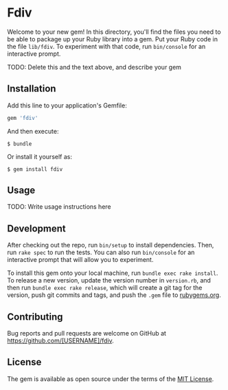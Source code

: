# Fdiv

Welcome to your new gem! In this directory, you'll find the files you need to be able to package up your Ruby library into a gem. Put your Ruby code in the file `lib/fdiv`. To experiment with that code, run `bin/console` for an interactive prompt.

TODO: Delete this and the text above, and describe your gem

## Installation

Add this line to your application's Gemfile:

```ruby
gem 'fdiv'
```

And then execute:

    $ bundle

Or install it yourself as:

    $ gem install fdiv

## Usage

TODO: Write usage instructions here

## Development

After checking out the repo, run `bin/setup` to install dependencies. Then, run `rake spec` to run the tests. You can also run `bin/console` for an interactive prompt that will allow you to experiment.

To install this gem onto your local machine, run `bundle exec rake install`. To release a new version, update the version number in `version.rb`, and then run `bundle exec rake release`, which will create a git tag for the version, push git commits and tags, and push the `.gem` file to [rubygems.org](https://rubygems.org).

## Contributing

Bug reports and pull requests are welcome on GitHub at https://github.com/[USERNAME]/fdiv.

## License

The gem is available as open source under the terms of the [MIT License](https://opensource.org/licenses/MIT).
